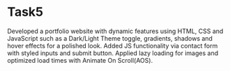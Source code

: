 # Task5
Developed a portfolio website with dynamic features using HTML, CSS and JavaScript such as a Dark/Light Theme toggle, gradients, shadows and hover effects for a polished look. 
Added JS functionality via contact form with styled inputs and submit button.
Applied lazy loading for images and optimized load times with Animate On Scroll(AOS).

